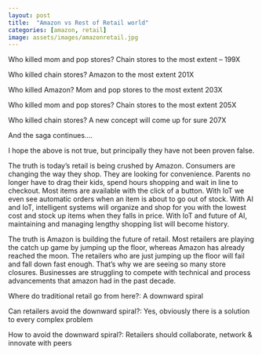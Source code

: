 ```yaml
---
layout: post
title:  "Amazon vs Rest of Retail world"
categories: [amazon, retail]
image: assets/images/amazonretail.jpg
---
```

Who killed mom and pop stores? Chain stores to the most extent – 199X

Who killed chain stores? Amazon to the most extent 201X

Who killed Amazon? Mom and pop stores to the most extent 203X

Who killed mom and pop stores? Chain stores to the most extent 205X

Who killed chain stores? A new concept will come up for sure 207X

And the saga continues….

I hope the above is not true, but principally they have not been proven false.

The truth is today’s retail is being crushed by Amazon. Consumers are changing the way they shop. They are looking for convenience. Parents no longer have to drag their kids, spend hours shopping and wait in line to checkout. Most items are available with the click of a button. With IoT we even see automatic orders when an item is about to go out of stock. With AI and IoT, intelligent systems will organize and shop for you with the lowest cost and stock up items when they falls in price. With IoT and future of AI, maintaining and managing lengthy shopping list will become history.

The truth is Amazon is building the future of retail. Most retailers are playing the catch up game by jumping up the floor, whereas Amazon has already reached the moon. The retailers who are just jumping up the floor will fail and fall down fast enough. That’s why we are seeing so many store closures. Businesses are struggling to compete with technical and process advancements that amazon had in the past decade.

Where do traditional retail go from here?: A downward spiral

Can retailers avoid the downward spiral?: Yes, obviously there is a solution to every complex problem

How to avoid the downward spiral?: Retailers should collaborate, network & innovate with peers
